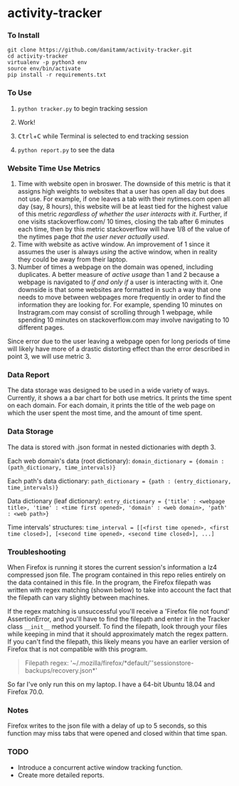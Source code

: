 # activity-tracker

### To Install
```
git clone https://github.com/danitamm/activity-tracker.git
cd activity-tracker
virtualenv -p python3 env
source env/bin/activate
pip install -r requirements.txt
```

### To Use
1. `python tracker.py` to begin tracking session

2. Work!

3. <kbd>Ctrl</kbd>+<kbd>C</kbd> while Terminal is selected to end tracking session
4. `python report.py` to see the data

### Website Time Use Metrics
1. Time with website open in broswer. The downside of this metric is that it assigns high weights to websites that a user has open all day but does not use. For example, if one leaves a tab with their nytimes.com open all day (say, 8 hours), this website will be at least tied for the highest value of this metric *regardless of whether the user interacts with it*. Further, if one visits stackoverflow.com/ 10 times, closing the tab after 6 minutes each time, then by this metric stackoverflow will have 1/8 of the value of the nytimes page *that the user never actually used*.
2. Time with website as active window. An improvement of 1 since it assumes the user is always *using* the active window, when in reality they could be away from their laptop.
3. Number of times a webpage on the domain was opened, including duplicates. A better measure of *active usage* than 1 and 2 because a webpage is navigated to *if and only if* a user is interacting with it. One downside is that some websites are formatted in such a way that one needs to move between webpages more frequently in order to find the information they are looking for. For example, spending 10 minutes on Instragram.com may consist of scrolling through 1 webpage, while spending 10 minutes on stackoverflow.com may involve navigating to 10 different pages. 

Since error due to the user leaving a webpage open for long periods of time will likely have more of a drastic distorting effect than the error described in point 3, we will use metric 3.

### Data Report
The data storage was designed to be used in a wide variety of ways. Currently, it shows a a bar chart for both use metrics. It prints the time spent on each domain. For each domain, it prints the title of the web page on which the user spent the most time, and the amount of time spent. 

### Data Storage
The data is stored with .json format in nested dictionaries with depth 3. 

Each web domain's data (root dictionary):
```domain_dictionary = {domain : (path_dictionary, time_intervals)}```

Each path's data dictionary:
```path_dictionary = {path : (entry_dictionary, time_intervals)}```

Data dictionary (leaf dictionary):
```entry_dictionary = {'title' : <webpage title>, 'time' : <time first opened>, 'domain' : <web domain>, 'path' : <web path>}```

Time intervals' structures:  `time_interval = [[<first time opened>, <first time closed>], [<second time opened>, <second time closed>], ...]`

### Troubleshooting
When Firefox is running it stores the current session's information a lz4 compressed json file. The program contained in this repo relies entirely on the data contained in this file. In the program, the Firefox filepath was written with regex matching (shown below) to take into account the fact that the filepath can vary slightly between machines. 

If the regex matching is unsuccessful you'll receive a 'Firefox file not found' AssertionError, and you'll have to find the filepath and enter it in the Tracker class `__init__` method yourself. To find the filepath, look through your files while keeping in mind that it should approximately match the regex pattern. If you can't find the filepath, this likely means you have an earlier version of Firefox that is not compatible with this program. 

> Filepath regex: '~/.mozilla/firefox/\*default/''sessionstore-backups/recovery.json\*'

So far I've only run this on my laptop. I have a 64-bit Ubuntu 18.04 and Firefox 70.0.

### Notes
Firefox writes to the json file with a delay of up to 5 seconds, so this function may miss tabs that were opened and closed within that time span. 

### TODO
  * Introduce a concurrent active window tracking function. 
  * Create more detailed reports. 
